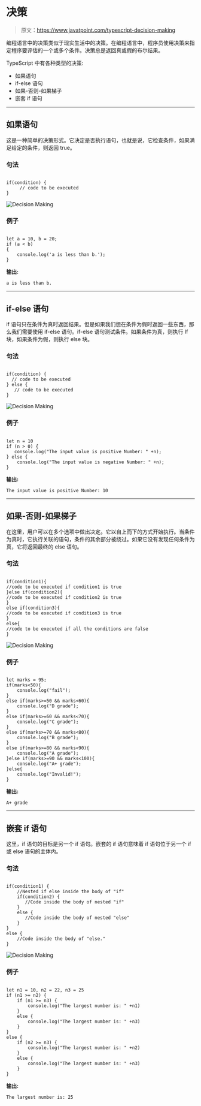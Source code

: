 # 决策

> 原文：<https://www.javatpoint.com/typescript-decision-making>

编程语言中的决策类似于现实生活中的决策。在编程语言中，程序员使用决策来指定程序要评估的一个或多个条件。决策总是返回真或假的布尔结果。

TypeScript 中有各种类型的决策:

*   如果语句
*   if-else 语句
*   如果-否则-如果梯子
*   嵌套 if 语句

* * *

## 如果语句

这是一种简单的决策形式。它决定是否执行语句，也就是说，它检查条件，如果满足给定的条件，则返回 true。

### 句法

```

if(condition) {
     // code to be executed
}

```

![Decision Making](img/f702943484dec152b32e7dd2c10ad78b.png)

### 例子

```

let a = 10, b = 20;
if (a < b) 
{
    console.log('a is less than b.');
}

```

**输出:**

```
a is less than b.

```

* * *

## if-else 语句

if 语句只在条件为真时返回结果。但是如果我们想在条件为假时返回一些东西，那么我们需要使用 if-else 语句。if-else 语句测试条件。如果条件为真，则执行 If 块，如果条件为假，则执行 else 块。

### 句法

```

if(condition) {
  // code to be executed
} else {
   // code to be executed
}

```

![Decision Making](img/5ffe6e489201aa6505906a23f477f030.png)

### 例子

```

let n = 10
if (n > 0) { 
   console.log("The input value is positive Number: " +n);
} else {
    console.log("The input value is negative Number: " +n);
}

```

**输出:**

```
The input value is positive Number: 10

```

* * *

## 如果-否则-如果梯子

在这里，用户可以在多个选项中做出决定。它以自上而下的方式开始执行。当条件为真时，它执行关联的语句，条件的其余部分被绕过。如果它没有发现任何条件为真，它将返回最终的 else 语句。

### 句法

```

if(condition1){
//code to be executed if condition1 is true
}else if(condition2){
//code to be executed if condition2 is true
}
else if(condition3){
//code to be executed if condition3 is true
}
else{
//code to be executed if all the conditions are false
}

```

![Decision Making](img/0a14863f8c454463de8e26c820cfe2ce.png)

### 例子

```

let marks = 95;
if(marks<50){
    console.log("fail");
}
else if(marks>=50 && marks<60){
    console.log("D grade");
}
else if(marks>=60 && marks<70){
    console.log("C grade");
}
else if(marks>=70 && marks<80){
    console.log("B grade");
}
else if(marks>=80 && marks<90){
    console.log("A grade");
}else if(marks>=90 && marks<100){
    console.log("A+ grade");
}else{
    console.log("Invalid!");
}

```

**输出:**

```
A+ grade

```

* * *

## 嵌套 if 语句

这里，if 语句的目标是另一个 if 语句。嵌套的 if 语句意味着 if 语句位于另一个 if 或 else 语句的主体内。

### 句法

```

if(condition1) {
    //Nested if else inside the body of "if"
    if(condition2) {
       //Code inside the body of nested "if"
    }
    else {
       //Code inside the body of nested "else"
    }
}
else {
    //Code inside the body of "else."
}

```

![Decision Making](img/5a7e3a88132881d27da6f97841256a26.png)

### 例子

```

let n1 = 10, n2 = 22, n3 = 25  
if (n1 >= n2) {  
    if (n1 >= n3) {  
        console.log("The largest number is: " +n1)  
    }  
    else {  
        console.log("The largest number is: " +n3)  
    }  
}  
else {  
    if (n2 >= n3) {  
        console.log("The largest number is: " +n2)  
    }  
    else {  
        console.log("The largest number is: " +n3)  
    }  
}  

```

**输出:**

```
The largest number is: 25

```